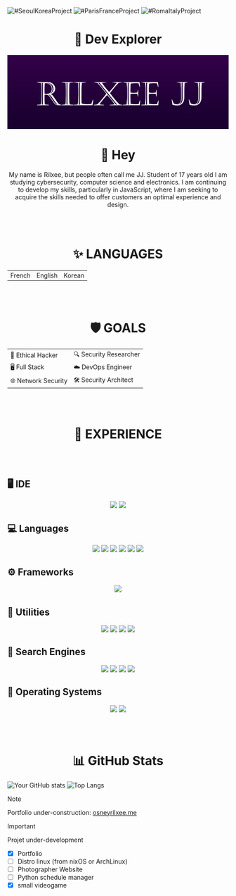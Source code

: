 ![#SeoulKoreaProject](https://img.shields.io/badge/%23SeoulKoreaProject%20🇰🇷-blue?style=for-the-badge)
![#ParisFranceProject](https://img.shields.io/badge/%23ParisFranceProject%20🇫🇷-blue?style=for-the-badge)
![#RomaItalyProject](https://img.shields.io/badge/%23RomaItalyProject%20🇮🇹-blue?style=for-the-badge)

<h1 align="center">🎨 Dev Explorer</h1>

<p align="center">
  <img src="https://github.com/osneyrilxee/osneyrilxee/blob/main/gthbanner.jpg"/>
</p>



<h1 align="center">👋 Hey</h1>

<p align="center">
  My name is Rilxee, but people often call me JJ. Student of 17 years old I am studying cybersecurity, computer science and electronics.
  I am continuing to develop my skills, particularly in JavaScript, where I am seeking to acquire the skills needed to offer customers an optimal experience and design.

  <br><br>

<h1 align="center">✨ LANGUAGES</h1>


  <p align="center">
  <table align="center">
    <tr>
      <td>French</td>
      <td>English</td>
      <td>Korean</td>
    </tr>
  </table>
  </p>

  <br><br>

<h1 align="center">🛡️ GOALS</h1>


<p align="center">
  
<table align="center">
  <tr>
    <td>🔐 Ethical Hacker</td>
    <td>🔍 Security Researcher</td>
  </tr>
  <tr>
    <td>🖥️ Full Stack</td>
    <td>☁️ DevOps Engineer</td>
  </tr>
  <tr>
    <td> 🌐 Network Security</td>
    <td>🛠️ Security Architect</td>
  </tr>
</table>

</p>

<br><br>

<h1 align="center">🌟 EXPERIENCE</h1><br><br>

## 🖥️ IDE

<p align="center">
  <img src="https://img.shields.io/badge/Visual_Studio_Code-0078D4?style=for-the-badge&logo=vscode&logoColor=white"/>
  <img src="https://img.shields.io/badge/PyCharm-000000?style=for-the-badge&logo=pycharm&logoColor=white"/>
</p>


## 💻 Languages
<p align="center">
  <img src="https://img.shields.io/badge/HTML5-E34F26?style=for-the-badge&logo=html5&logoColor=white"/>
  <img src="https://img.shields.io/badge/Css-1572B6?style=for-the-badge&logo=css&logoColor=white"/>
  <img src="https://img.shields.io/badge/JavaScript-F7DF1E?style=for-the-badge&logo=javascript&logoColor=black"/>
  <img src="https://img.shields.io/badge/Python-3776AB?style=for-the-badge&logo=python&logoColor=white"/>
  <img src="https://img.shields.io/badge/React-61DAFB?style=for-the-badge&logo=react&logoColor=black"/>
  <img src="https://img.shields.io/badge/C-00599C?style=for-the-badge&logo=c&logoColor=white"/>
</p>


## ⚙️ Frameworks
<p align="center">
  <img src="https://img.shields.io/badge/Next.js-000000?style=for-the-badge&logo=nextdotjs&logoColor=white"/>
</p>


## 🧰 Utilities

<p align="center">
  <img src="https://img.shields.io/badge/Git-F05033?style=for-the-badge&logo=git&logoColor=white"/>
  <img src="https://img.shields.io/badge/GitHub-181717?style=for-the-badge&logo=github&logoColor=white"/>
  <img src="https://img.shields.io/badge/Vite.js-646CFF?style=for-the-badge&logo=vite&logoColor=white"/>
  <img src="https://img.shields.io/badge/GitKraken-179287?style=for-the-badge&logo=gitkraken&logoColor=white"/>
</p>


## 🔎 Search Engines
<p align="center">
  <img src="https://img.shields.io/badge/Google-4285F4?style=for-the-badge&logo=google&logoColor=white"/>
  <img src="https://img.shields.io/badge/Naver-03C75A?style=for-the-badge&logo=naver&logoColor=white"/>
  <img src="https://img.shields.io/badge/DuckDuckGo-DE5833?style=for-the-badge&logo=duckduckgo&logoColor=white"/>
  <img src="https://img.shields.io/badge/Brave-FB542B?style=for-the-badge&logo=brave&logoColor=white"/>
</p>


## 💽 Operating Systems
<p align="center">
  <img src="https://img.shields.io/badge/ArchyOS-1793D1?style=for-the-badge&logo=archlinux&logoColor=white"/>
  <img src="https://img.shields.io/badge/HamoniKR-0033A0?style=for-the-badge&logo=ubuntu&logoColor=white"/>
</p>

<br><br>

<h1 align="center">📊 GitHub Stats</h1>


![Your GitHub stats](https://github-readme-stats.vercel.app/api?username=osneyrilxee&show_icons=true&theme=midnight-purple)
![Top Langs](https://github-readme-stats.vercel.app/api/top-langs/?username=osneyrilxee&layout=compact&theme=midnight-purple)

> [!NOTE]
> Portfolio under-construction: [osneyrilxee.me](https://tgsea.vercel.app)


> [!IMPORTANT]
> Projet under-development
> - [x] Portfolio
> - [ ] Distro linux (from nixOS or ArchLinux)
> - [ ] Photographer Website
> - [ ] Python schedule manager
> - [x] small videogame

